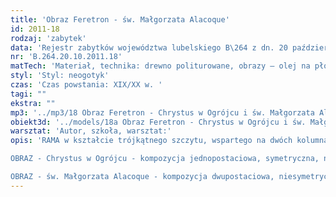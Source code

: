 ```yaml
---
title: 'Obraz Feretron - św. Małgorzata Alacoque'
id: 2011-18
rodzaj: 'zabytek'
data: 'Rejestr zabytków województwa lubelskiego B\264 z dn. 20 października 2011 r.'
nr: 'B.264.20.10.2011.18'
matTech: 'Materiał, technika: drewno politurowane, obrazy – olej na płótnie, snycerowanie '
styl: 'Styl: neogotyk'
czas: 'Czas powstania: XIX/XX w. '
tagi: ""
ekstra: ""
mp3: '../mp3/18 Obraz Feretron - Chrystus w Ogrójcu i św. Małgorzata Alacoque.mp3'
obiekt3d: '../models/18a Obraz Feretron - Chrystus w Ogrójcu i św. Małgorzata Alacoque.glb'
warsztat: 'Autor, szkoła, warsztat:'
opis: 'RAMA w kształcie trójkątnego szczytu, wspartego na dwóch kolumnach z wiązkami służek. Kolumny zwieńczone pseudogłowicami oraz sterczynami z żabkami zakończonymi „płonącymi wazonami". Górne pole szczytu zdobione pięcioma symetrycznie rozmieszczonymi, opadającymi w dół ostrołukowymi arkadkami. Krawędzie szczytu oplecione są dekoracją w kształcie antytetycznie ustawionej wici roślinnej podtrzymującej symbol „Serca Gorejącego", na którym krzyż.

OBRAZ - Chrystus w Ogrójcu - kompozycja jednopostaciowa, symetryczna, na neutralnym ciemnobrązowym tle. Chrystus ukazany jest z profilu, w pozycji klęczącej, z głową na tle glorii promienistej. Obiema rękoma opiera się o głaz, w prawej dłoni trzyma kielich. Ubrany w długą czerwoną szatę spływającą do ziemi oraz niebieskie pallium. Twarz pociągła, okolona długimi brązowymi włosami, lekko opuszczona w dół. W dolnej części kompozycji widoczne są uschnięte krzaki.

OBRAZ - św. Małgorzata Alacoque - kompozycja dwupostaciowa, niesymetryczna, na neutralnym tle. Na pierwszym planie przedstawiona jest Święta w pozycji klęczącej, z rozłożonymi rękoma i głową skierowaną ku górze, w kierunku Chrystusa stojącego na ołtarzu, pośród obłoków. Chrystus z głową opuszczoną w dół, zwróconą w stronę św. Małgorzaty, lewą rękę trzyma wyprostowaną w geście błogosławieństwa, prawą wskazuje na „Serce Gorejące". Z prawej strony obrazu fragmenty półkoliście zamkniętej arkady i kolumnady. Święta ubrana jest w czarny habit i biały czepek, na którym czarny welon. Chrystus ubrany jest w szarozieloną szatę oraz białe pallium, przerzucone przez prawe przedramię.'
---
```





